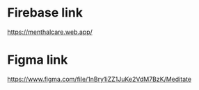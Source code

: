 # Firebase link
  https://menthalcare.web.app/
  &nbsp;
 &nbsp;
 &nbsp;
 # Figma link
  https://www.figma.com/file/1nBry1iZZ1JuKe2VdM7BzK/Meditate
  &nbsp;
 &nbsp;
 &nbsp;